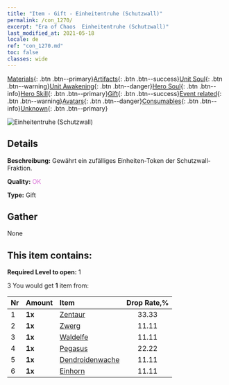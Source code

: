 ```yaml
---
title: "Item - Gift - Einheitentruhe (Schutzwall)"
permalink: /con_1270/
excerpt: "Era of Chaos  Einheitentruhe (Schutzwall)"
last_modified_at: 2021-05-18
locale: de
ref: "con_1270.md"
toc: false
classes: wide
---
```

 [Materials](/ItemsDE/){: .btn .btn--primary}[Artifacts](/ItemsDE/Artifacts/){: .btn .btn--success}[Unit Soul](/ItemsDE/UnitSoul/){: .btn .btn--warning}[Unit Awakening](/ItemsDE/UnitAwakening/){: .btn .btn--danger}[Hero Soul](/ItemsDE/HeroSoul/){: .btn .btn--info}[Hero Skill](/ItemsDE/HeroSkill/){: .btn .btn--primary}[Gift](/ItemsDE/Gift/){: .btn .btn--success}[Event related](/ItemsDE/Events/){: .btn .btn--warning}[Avatars](/ItemsDE/Avatars/){: .btn .btn--danger}[Consumables](/ItemsDE/Consumables/){: .btn .btn--info}[Unknown](/ItemsDE/Unknown/){: .btn .btn--primary}

 ![Einheitentruhe (Schutzwall)](/images/t/i_904002.png)

## Details
 **Beschreibung:** Gewährt ein zufälliges Einheiten-Token der Schutzwall-Fraktion.

 **Quality:** <span style="color: #DA70D6">OK</span>

 **Type:** Gift

## Gather

  None

## This item contains:

 **Required Level to open:** 1

 3 You would get **1** item  from:

  | Nr | Amount |     Item    | Drop Rate,% |
  |:---|:-------|:------------|:---------:|
  | 1 |  **1x** | [Zentaur](/ItemsDE/unt_199/) | 33.33 | 
  | 2 |  **1x** | [Zwerg](/ItemsDE/unt_200/) | 11.11 | 
  | 3 |  **1x** | [Waldelfe](/ItemsDE/unt_201/) | 11.11 | 
  | 4 |  **1x** | [Pegasus](/ItemsDE/unt_202/) | 22.22 | 
  | 5 |  **1x** | [Dendroidenwache](/ItemsDE/unt_203/) | 11.11 | 
  | 6 |  **1x** | [Einhorn](/ItemsDE/unt_204/) | 11.11 | 
